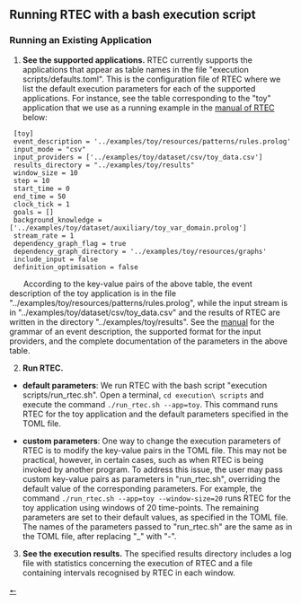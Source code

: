 ## Running RTEC with a bash execution script

### Running an Existing Application
  1. **See the supported applications.** RTEC currently supports the applications that appear as table names in the file "execution scripts/defaults.toml". This is the configuration file of RTEC where we list the default execution parameters for each of the supported applications. For instance, see the table corresponding to the "toy" application that we use as a running example in the [manual of RTEC](../RTEC_manual.pdf) below:

```
 [toy]
 event_description = '../examples/toy/resources/patterns/rules.prolog'
 input_mode = "csv"
 input_providers = ['../examples/toy/dataset/csv/toy_data.csv']
 results_directory = "../examples/toy/results"
 window_size = 10
 step = 10
 start_time = 0
 end_time = 50
 clock_tick = 1
 goals = []
 background_knowledge = ['../examples/toy/dataset/auxiliary/toy_var_domain.prolog']
 stream_rate = 1
 dependency_graph_flag = true
 dependency_graph_directory = '../examples/toy/resources/graphs'
 include_input = false
 definition_optimisation = false
```
&emsp;&ensp; According to the key-value pairs of the above table, the event description of the toy application is in the file "../examples/toy/resources/patterns/rules.prolog", while the input stream is in "../examples/toy/dataset/csv/toy_data.csv" and the results of RTEC are written in the directory "../examples/toy/results". See the [manual](../RTEC_manual.pdf) for the grammar of an event description, the supported format for the input providers, and the complete documentation of the parameters in the above table.

  2. **Run RTEC.** 

- **default parameters**: We run RTEC with the bash script "execution scripts/run_rtec.sh". Open a terminal, ```cd execution\ scripts``` and execute the command ```./run_rtec.sh --app=toy```. This command runs RTEC for the toy application and the default parameters specified in the TOML file.

- **custom parameters**: One way to change the execution parameters of RTEC is to modify the key-value pairs in the TOML file. This may not be practical, however, in certain cases, such as when RTEC is being invoked by another program. To address this issue, the user may pass custom key-value pairs as parameters in "run_rtec.sh", overriding the default value of the corresponding parameters. For example, the command ```./run_rtec.sh --app=toy --window-size=20``` runs RTEC for the toy application using windows of 20 time-points. The remaining parameters are set to their default values, as specified in the TOML file. The names of the parameters passed to "run_rtec.sh" are the same as in the TOML file, after replacing "_" with "-".

3. **See the execution results.** The specified results directory includes a log file with statistics concerning the execution of RTEC and a file containing intervals recognised by RTEC in each window. 

[🠔](contents.md)
